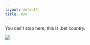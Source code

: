 ```yaml
---
layout: default
title: 404
---
```


You can't stop here, this is .bat country.

![](../assets/under_attack.png)